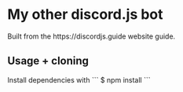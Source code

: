 <h1>My other discord.js bot</h1>
Built from the https://discordjs.guide website guide.

<h2>Usage + cloning</h2>
Install dependencies with 
```
$ npm install
```

